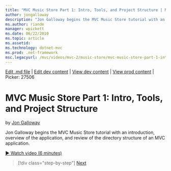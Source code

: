 ```yaml
---
title: "MVC Music Store Part 1: Intro, Tools, and Project Structure | Microsoft Docs"
author: jongalloway
description: "Jon Galloway begins the MVC Music Store tutorial with an introduction, overview of the application, and review of the directory structure of an MVC applicati..."
ms.author: riande
manager: wpickett
ms.date: 06/22/2010
ms.topic: article
ms.assetid: 
ms.technology: dotnet-mvc
ms.prod: .net-framework
msc.legacyurl: /mvc/videos/mvc-2/music-store/mvc-music-store-part-1-intro-tools-and-project-structure
---
```

[Edit .md file](C:\Projects\msc\dev\Msc.Www\Web.ASP\App_Data\github\mvc\videos\mvc-2\music-store\mvc-music-store-part-1-intro-tools-and-project-structure.md) | [Edit dev content](http://www.aspdev.net/umbraco#/content/content/edit/26715) | [View dev content](http://docs.aspdev.net/tutorials/mvc/videos/mvc-2/music-store/mvc-music-store-part-1-intro-tools-and-project-structure.html) | [View prod content](http://www.asp.net/mvc/videos/mvc-2/music-store/mvc-music-store-part-1-intro-tools-and-project-structure) | Picker: 27506

MVC Music Store Part 1: Intro, Tools, and Project Structure
====================
by [Jon Galloway](https://github.com/jongalloway)

Jon Galloway begins the MVC Music Store tutorial with an introduction, overview of the application, and review of the directory structure of an MVC application.

[&#9654; Watch video (6 minutes)](https://channel9.msdn.com/Blogs/ASP-NET-Site-Videos/mvc-music-store-part-1-intro-tools-and-project-structure)

>[!div class="step-by-step"] [Next](mvc-music-store-part-2-controllers.md)